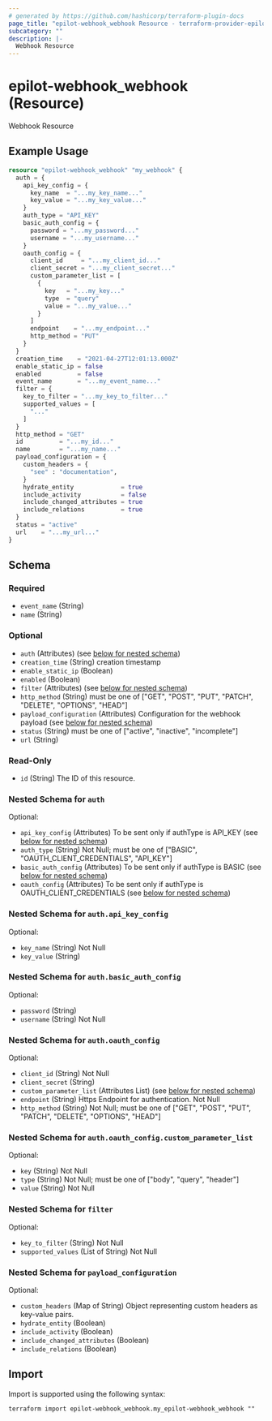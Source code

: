 ```yaml
---
# generated by https://github.com/hashicorp/terraform-plugin-docs
page_title: "epilot-webhook_webhook Resource - terraform-provider-epilot-webhook"
subcategory: ""
description: |-
  Webhook Resource
---
```


# epilot-webhook_webhook (Resource)

Webhook Resource

## Example Usage

```terraform
resource "epilot-webhook_webhook" "my_webhook" {
  auth = {
    api_key_config = {
      key_name  = "...my_key_name..."
      key_value = "...my_key_value..."
    }
    auth_type = "API_KEY"
    basic_auth_config = {
      password = "...my_password..."
      username = "...my_username..."
    }
    oauth_config = {
      client_id     = "...my_client_id..."
      client_secret = "...my_client_secret..."
      custom_parameter_list = [
        {
          key   = "...my_key..."
          type  = "query"
          value = "...my_value..."
        }
      ]
      endpoint    = "...my_endpoint..."
      http_method = "PUT"
    }
  }
  creation_time    = "2021-04-27T12:01:13.000Z"
  enable_static_ip = false
  enabled          = false
  event_name       = "...my_event_name..."
  filter = {
    key_to_filter = "...my_key_to_filter..."
    supported_values = [
      "..."
    ]
  }
  http_method = "GET"
  id          = "...my_id..."
  name        = "...my_name..."
  payload_configuration = {
    custom_headers = {
      "see" : "documentation",
    }
    hydrate_entity             = true
    include_activity           = false
    include_changed_attributes = true
    include_relations          = true
  }
  status = "active"
  url    = "...my_url..."
}
```

<!-- schema generated by tfplugindocs -->
## Schema

### Required

- `event_name` (String)
- `name` (String)

### Optional

- `auth` (Attributes) (see [below for nested schema](#nestedatt--auth))
- `creation_time` (String) creation timestamp
- `enable_static_ip` (Boolean)
- `enabled` (Boolean)
- `filter` (Attributes) (see [below for nested schema](#nestedatt--filter))
- `http_method` (String) must be one of ["GET", "POST", "PUT", "PATCH", "DELETE", "OPTIONS", "HEAD"]
- `payload_configuration` (Attributes) Configuration for the webhook payload (see [below for nested schema](#nestedatt--payload_configuration))
- `status` (String) must be one of ["active", "inactive", "incomplete"]
- `url` (String)

### Read-Only

- `id` (String) The ID of this resource.

<a id="nestedatt--auth"></a>
### Nested Schema for `auth`

Optional:

- `api_key_config` (Attributes) To be sent only if authType is API_KEY (see [below for nested schema](#nestedatt--auth--api_key_config))
- `auth_type` (String) Not Null; must be one of ["BASIC", "OAUTH_CLIENT_CREDENTIALS", "API_KEY"]
- `basic_auth_config` (Attributes) To be sent only if authType is BASIC (see [below for nested schema](#nestedatt--auth--basic_auth_config))
- `oauth_config` (Attributes) To be sent only if authType is OAUTH_CLIENT_CREDENTIALS (see [below for nested schema](#nestedatt--auth--oauth_config))

<a id="nestedatt--auth--api_key_config"></a>
### Nested Schema for `auth.api_key_config`

Optional:

- `key_name` (String) Not Null
- `key_value` (String)


<a id="nestedatt--auth--basic_auth_config"></a>
### Nested Schema for `auth.basic_auth_config`

Optional:

- `password` (String)
- `username` (String) Not Null


<a id="nestedatt--auth--oauth_config"></a>
### Nested Schema for `auth.oauth_config`

Optional:

- `client_id` (String) Not Null
- `client_secret` (String)
- `custom_parameter_list` (Attributes List) (see [below for nested schema](#nestedatt--auth--oauth_config--custom_parameter_list))
- `endpoint` (String) Https Endpoint for authentication. Not Null
- `http_method` (String) Not Null; must be one of ["GET", "POST", "PUT", "PATCH", "DELETE", "OPTIONS", "HEAD"]

<a id="nestedatt--auth--oauth_config--custom_parameter_list"></a>
### Nested Schema for `auth.oauth_config.custom_parameter_list`

Optional:

- `key` (String) Not Null
- `type` (String) Not Null; must be one of ["body", "query", "header"]
- `value` (String) Not Null




<a id="nestedatt--filter"></a>
### Nested Schema for `filter`

Optional:

- `key_to_filter` (String) Not Null
- `supported_values` (List of String) Not Null


<a id="nestedatt--payload_configuration"></a>
### Nested Schema for `payload_configuration`

Optional:

- `custom_headers` (Map of String) Object representing custom headers as key-value pairs.
- `hydrate_entity` (Boolean)
- `include_activity` (Boolean)
- `include_changed_attributes` (Boolean)
- `include_relations` (Boolean)

## Import

Import is supported using the following syntax:

```shell
terraform import epilot-webhook_webhook.my_epilot-webhook_webhook ""
```
